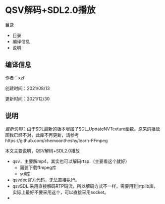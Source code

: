 # QSV解码+SDL2.0播放

目录

- 目录
- 编译信息
- 说明

## 编译信息

作者：xzf

创建时间：2021/08/13

更新时间：2021/12/30

## 说明
*最新说明*：由于SDL最新的版本增加了SDL_UpdateNVTexture函数。原来的播放函数已经不对，此库不再更新，请参考https://github.com/chemoontheshy/learn-FFmpeg

本文主要说明，QSV解码+SDL2.0播放

- qsv，主要解mp4，其实也可以解码rtsp.（主要看这个就好）
  - 需要下载ffmpeg库
  - sdl库
- qsvdec官方代码，无法直接执行。
- qsvSDL,采用直接解码RTP码流，所以解码方式不一样，需要用到jrtplib库，实际上最好不要采用这个，可以直接采用socket。
- 
